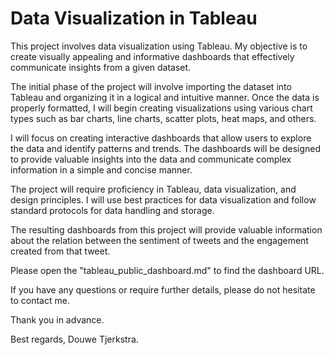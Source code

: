 # Data Visualization in Tableau

This project involves data visualization using Tableau. My objective is to create visually appealing and informative dashboards that effectively communicate insights from a given dataset.

The initial phase of the project will involve importing the dataset into Tableau and organizing it in a logical and intuitive manner. Once the data is properly formatted, I will begin creating visualizations using various chart types such as bar charts, line charts, scatter plots, heat maps, and others.

I will focus on creating interactive dashboards that allow users to explore the data and identify patterns and trends. The dashboards will be designed to provide valuable insights into the data and communicate complex information in a simple and concise manner.

The project will require proficiency in Tableau, data visualization, and design principles. I will use best practices for data visualization and follow standard protocols for data handling and storage.

The resulting dashboards from this project will provide valuable information about the relation between the sentiment of tweets and the engagement created from that tweet.

Please open the "tableau_public_dashboard.md" to find the dashboard URL.

If you have any questions or require further details, please do not hesitate to contact me.

Thank you in advance.

Best regards,
Douwe Tjerkstra.